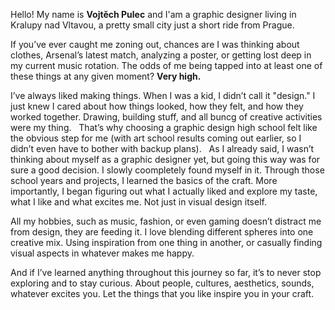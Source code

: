 Hello! My name is **Vojtěch Pulec** and I'am a graphic designer living in Kralupy nad Vltavou, a pretty small city just a short ride from Prague.

If you’ve ever caught me zoning out, chances are I was thinking about clothes, Arsenal’s latest match, analyzing a poster, or getting lost deep in my current music rotation. The odds of me being tapped into at least one of these things at any given moment? **Very high.**

I’ve always liked making things. When I was a kid, I didn’t call it "design." I just knew I cared about how things looked, how they felt, and how they worked together. Drawing, building stuff, and all buncg of creative activities were my thing.   That’s why choosing a graphic design high school felt like the obvious step for me (with art school results coming out earlier, so I didn’t even have to bother with backup plans).  
As I already said, I wasn’t thinking about myself as a graphic designer yet, but going this way was for sure a good decision. I slowly coompletely found myself in it. Through those school years and projects, I learned the basics of the craft. More importantly, I began figuring out what I actually liked and explore my taste, what I like and what excites me. Not just in visual design itself. 

All my hobbies, such as music, fashion, or even gaming doesn’t distract me from design, they are feeding it. I love blending different spheres into one creative mix. Using inspiration from one thing in another, or casually finding visual aspects in whatever makes me happy.  

And if I’ve learned anything throughout this journey so far, it’s to never stop exploring and to stay curious. About people, cultures, aesthetics, sounds, whatever excites you. Let the things that you like inspire you in your craft. 
